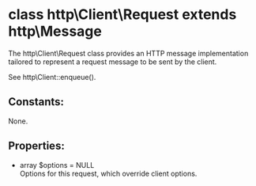 # class http\Client\Request extends http\Message

The http\Client\Request class provides an HTTP message implementation tailored to represent a request message to be sent by the client.

See http\Client::enqueue().

## Constants:

None.

## Properties:

* array $options = NULL  
  Options for this request, which override client options.

